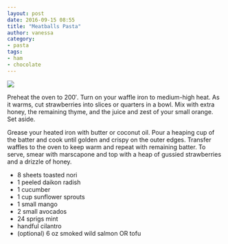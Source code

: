 ```yaml
---
layout: post
date: 2016-09-15 08:55
title: "Meatballs Pasta"
author: vanessa
category:
- pasta
tags:
- ham
- chocolate
---
```


<img src="http://farm5.staticflickr.com/4008/5162621876_145f43abe2_b.jpg" />

Preheat the oven to 200′. Turn on your waffle iron to medium-high heat. As it warms, cut strawberries into slices or quarters in a bowl. Mix with extra honey, the remaining thyme, and the juice and zest of your small orange. Set aside.

Grease your heated iron with butter or coconut oil. Pour a heaping cup of the batter and cook until golden and crispy on the outer edges. Transfer waffles to the oven to keep warm and repeat with remaining batter. To serve, smear with marscapone and top with a heap of gussied strawberries and a drizzle of honey.

<ul>
    <li>8 sheets toasted nori</li>
    <li>1 peeled daikon radish</li>
    <li>1 cucumber</li>
    <li>1 cup sunflower sprouts</li>
    <li>1 small mango</li>
    <li>2 small avocados</li>
    <li>24 sprigs mint</li>
    <li>handful cilantro</li>
    <li>(optional) 6 oz smoked wild salmon OR tofu</li>
</ul>